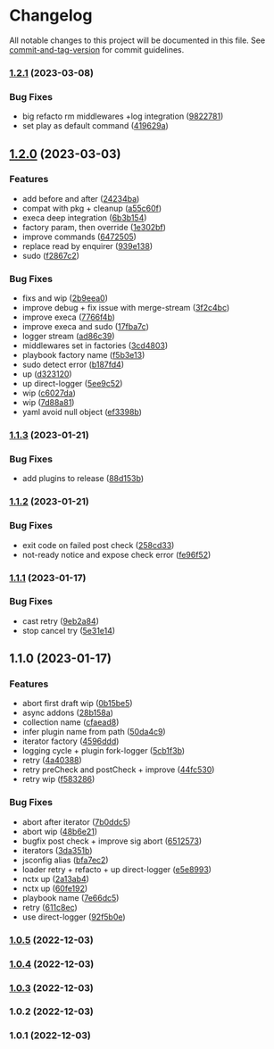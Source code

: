 # Changelog

All notable changes to this project will be documented in this file. See [commit-and-tag-version](https://github.com/absolute-version/commit-and-tag-version) for commit guidelines.

### [1.2.1](https://github.com/devthejo/foundernetes/compare/v1.2.0...v1.2.1) (2023-03-08)


### Bug Fixes

* big refacto rm middlewares +log integration ([9822781](https://github.com/devthejo/foundernetes/commit/9822781e7dba72c98ef1eb8310398fff853ba5a1))
* set play as default command ([419629a](https://github.com/devthejo/foundernetes/commit/419629a94c81d5b3e856978895d2fb293cb7f0cb))

## [1.2.0](https://github.com/devthejo/foundernetes/compare/v1.1.3...v1.2.0) (2023-03-03)


### Features

* add before and after ([24234ba](https://github.com/devthejo/foundernetes/commit/24234ba4c1eb2fb14164674d45df83983ba1a419))
* compat with pkg + cleanup ([a55c60f](https://github.com/devthejo/foundernetes/commit/a55c60f5a5b9a1a292e287219435547f9b87f43a))
* execa deep integration ([6b3b154](https://github.com/devthejo/foundernetes/commit/6b3b154b7a8d99a3813cc1c9623b5a280b0d1659))
* factory param, then override ([1e302bf](https://github.com/devthejo/foundernetes/commit/1e302bf54b150ae4f9b9437ab540abd442f7a73d))
* improve commands ([6472505](https://github.com/devthejo/foundernetes/commit/64725052d624bf436e9f597f38c35f62d16bcd61))
* replace read by enquirer ([939e138](https://github.com/devthejo/foundernetes/commit/939e138ebd1893fac24505e46ae9b73db2c10efb))
* sudo ([f2867c2](https://github.com/devthejo/foundernetes/commit/f2867c298be4e76f8ce3e62afca5930da956bc6f))


### Bug Fixes

* fixs and wip ([2b9eea0](https://github.com/devthejo/foundernetes/commit/2b9eea083b7098925313207b480d2c98321231fc))
* improve debug + fix issue with merge-stream ([3f2c4bc](https://github.com/devthejo/foundernetes/commit/3f2c4bc4320584541095d24a670eae0a7f86da4b))
* improve execa ([7766f4b](https://github.com/devthejo/foundernetes/commit/7766f4b029291c74f6c960d76d34cb20bebc39d4))
* improve execa and sudo ([17fba7c](https://github.com/devthejo/foundernetes/commit/17fba7c3dcb70f743dc9b869736809e3f9386f8c))
* logger stream ([ad86c39](https://github.com/devthejo/foundernetes/commit/ad86c3978d779006816b463365b9eced0f4629c8))
* middlewares set in factories ([3cd4803](https://github.com/devthejo/foundernetes/commit/3cd4803f82ef2bc846156db3f200a48591823967))
* playbook factory name ([f5b3e13](https://github.com/devthejo/foundernetes/commit/f5b3e13dc34db7ca2dc888f790431c94385e00d8))
* sudo detect error ([b187fd4](https://github.com/devthejo/foundernetes/commit/b187fd446a1b68de8735367b4d3306d0a5832f43))
* up ([d323120](https://github.com/devthejo/foundernetes/commit/d3231204714a3e0af6c46a27414fd24c0066e71f))
* up direct-logger ([5ee9c52](https://github.com/devthejo/foundernetes/commit/5ee9c527dd4839b47a033ac64d9c712a7ca258b9))
* wip ([c6027da](https://github.com/devthejo/foundernetes/commit/c6027daca9ce69e1f52987fd8f39adfc58da0a21))
* wip ([7d88a81](https://github.com/devthejo/foundernetes/commit/7d88a81bf9efb5b6c2c402d9c0c4faf517c45777))
* yaml avoid null object ([ef3398b](https://github.com/devthejo/foundernetes/commit/ef3398ba3aaeadf1829ebf398e2d34529ba33eb8))

### [1.1.3](https://github.com/devthejo/foundernetes/compare/v1.1.2...v1.1.3) (2023-01-21)


### Bug Fixes

* add plugins to release ([88d153b](https://github.com/devthejo/foundernetes/commit/88d153b4ea74884e5723fe54c1991a7f5c9621cc))

### [1.1.2](https://github.com/devthejo/foundernetes/compare/v1.1.1...v1.1.2) (2023-01-21)


### Bug Fixes

* exit code on failed post check ([258cd33](https://github.com/devthejo/foundernetes/commit/258cd332af776b3617d7fefcc382d10490cbb0c2))
* not-ready notice and expose check error ([fe96f52](https://github.com/devthejo/foundernetes/commit/fe96f52e12ac3efd807ead7692a06bdeed8baccf))

### [1.1.1](https://github.com/devthejo/foundernetes/compare/v1.1.0...v1.1.1) (2023-01-17)


### Bug Fixes

* cast retry ([9eb2a84](https://github.com/devthejo/foundernetes/commit/9eb2a847409def4eb0393b88e4b6f398cc23560d))
* stop cancel try ([5e31e14](https://github.com/devthejo/foundernetes/commit/5e31e141b1d105cbbd032d2938c5491608230e0c))

## 1.1.0 (2023-01-17)


### Features

* abort first draft wip ([0b15be5](https://github.com/devthejo/foundernetes/commit/0b15be5b8d04e7bf398239f661f344481701ba88))
* async addons ([28b158a](https://github.com/devthejo/foundernetes/commit/28b158a494e822c25771f085ca454bda61c9d991))
* collection name ([cfaead8](https://github.com/devthejo/foundernetes/commit/cfaead869d0ddaa41f3754db823c500ff04e4166))
* infer plugin name from path ([50da4c9](https://github.com/devthejo/foundernetes/commit/50da4c929c52f444ca5ff135ebe21070b2c7eb27))
* iterator factory ([4596ddd](https://github.com/devthejo/foundernetes/commit/4596ddd4adb437dd7512e5c4e65414fabf448de2))
* logging cycle + plugin fork-logger ([5cb1f3b](https://github.com/devthejo/foundernetes/commit/5cb1f3bde5f70a1644f82fd6e45c3e78ec94514f))
* retry ([4a40388](https://github.com/devthejo/foundernetes/commit/4a40388f4798801c5e334141bf1df57796fe77d9))
* retry preCheck and postCheck + improve ([44fc530](https://github.com/devthejo/foundernetes/commit/44fc530aa43c797b8f3f25f095a100ccba6df856))
* retry wip ([f583286](https://github.com/devthejo/foundernetes/commit/f583286edf736ef094898056047a4d5e6e6a48b1))


### Bug Fixes

* abort after iterator ([7b0ddc5](https://github.com/devthejo/foundernetes/commit/7b0ddc5ac33ef2b8c96afe0da872daf3c5c743c8))
* abort wip ([48b6e21](https://github.com/devthejo/foundernetes/commit/48b6e21fe2ccc00e4cd43dfba054236a7310dd38))
* bugfix post check + improve sig abort ([6512573](https://github.com/devthejo/foundernetes/commit/65125730fd7076744701e067fe6ef6a41024ff4d))
* iterators ([3da351b](https://github.com/devthejo/foundernetes/commit/3da351b3559e6665318b99487b7365ece33d10f7))
* jsconfig alias ([bfa7ec2](https://github.com/devthejo/foundernetes/commit/bfa7ec2e8f256145dfc19945aa293087f92b8e1c))
* loader retry + refacto + up direct-logger ([e5e8993](https://github.com/devthejo/foundernetes/commit/e5e8993ad1cf22bd28e689371c2ff023dc309d61))
* nctx up ([2a13ab4](https://github.com/devthejo/foundernetes/commit/2a13ab4abc92beff4214a05c5feeb81912bf67ba))
* nctx up ([60fe192](https://github.com/devthejo/foundernetes/commit/60fe192f054032131cc8fbe0601fa64532657e98))
* playbook name ([7e66dc5](https://github.com/devthejo/foundernetes/commit/7e66dc5d79dd1c9cc60fd57d926cc3874fdd2db5))
* retry ([611c8ec](https://github.com/devthejo/foundernetes/commit/611c8eca8c3d7699e46244b6b0b309550c1abec4))
* use direct-logger ([92f5b0e](https://github.com/devthejo/foundernetes/commit/92f5b0e85eb272773f5ec26e1c9672ea5092585a))

### [1.0.5](https://github.com/devthejo/foundernetes/compare/v1.0.4...v1.0.5) (2022-12-03)

### [1.0.4](https://github.com/devthejo/foundernetes/compare/v1.0.3...v1.0.4) (2022-12-03)

### [1.0.3](https://github.com/devthejo/foundernetes/compare/v1.0.2...v1.0.3) (2022-12-03)

### 1.0.2 (2022-12-03)

### 1.0.1 (2022-12-03)
